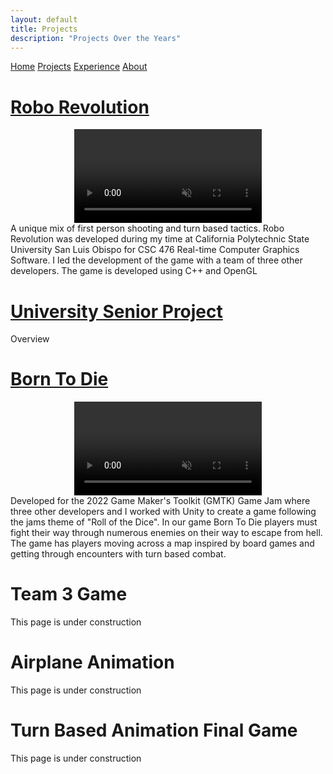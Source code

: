 ```yaml
---
layout: default
title: Projects
description: "Projects Over the Years"
---
```


<div class="navigation-container">
    <div class="navigation">
            <a href="../">Home</a>
            <a href="./projects.html">Projects</a>
            <a href="./experience.html">Experience</a>
            <a href="./pages/about.html">About</a>
    </div>
</div>


# <a href="./projects/robo_revolution.html">Robo Revolution</a>
<div style="text-align: center;">
    <video class="img-body" controls loop muted>
        <source src=".././assets/media/robo_revolution_teaser.mp4" type="video/mp4">
    </video>
</div>
A unique mix of first person shooting and turn based tactics. Robo Revolution was developed during my time at California Polytechnic State University San Luis Obispo for CSC 476 Real-time Computer Graphics Software. I led the development of the game with a team of three other developers. The game is developed using C++ and OpenGL <br>


# <a href="./projects/senior_project.html">University Senior Project</a>
Overview<br>

# <a href="./projects/born_to_die.html">Born To Die</a>
<div style="text-align: center;">
    <video class="img-body" controls loop muted>
        <source src=".././assets/media/born_to_die_teaser.mp4" type="video/mp4">
    </video>
</div>
Developed for the 2022 Game Maker's Toolkit (GMTK) Game Jam where three other developers and I worked with Unity to create a game following the jams theme of "Roll of the Dice". In our game Born To Die players must fight their way through numerous enemies on their way to escape from hell. The game has players moving across a map inspired by board games and getting through encounters with turn based combat.<br>

# Team 3 Game
This page is under construction<br>

# Airplane Animation
This page is under construction<br>

# Turn Based Animation Final Game
This page is under construction<br>

<br>

<!-- This button is having some strange behavior currently -->
<!-- <button id="scrollToTopButton" class="button-scroll" onclick="scrollToTop()">Scroll to Top</button> -->

<!-- Reference js script for scrolling -->
<script src="/assets/js/scroll.js"></script>
